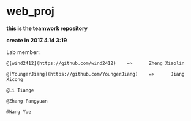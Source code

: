 # web_proj

__this is the teamwork repository__

__create in 2017.4.14 3:19__

Lab member:
	
	@[wind2412](https://github.com/wind2412)	=>		Zheng Xiaolin
	
	@[YoungerJiang](https://github.com/YoungerJiang)	=>		Jiang Xicong
	
	@Li Tiange
	
	@Zhang Fangyuan
	
	@Wang Yue


